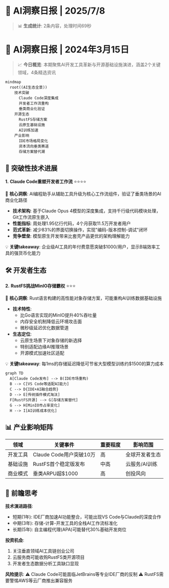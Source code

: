 # 🤖 AI洞察日报 | 2025/7/8

> 📊 **生成统计**: 2条内容，处理时间69秒

# 🤖 AI洞察日报 | 2024年3月15日

> 📈 **今日概览**: 本期聚焦AI开发工具革新与开源基础设施演进，涵盖2个关键领域，4条精选资讯

```mermaid
mindmap
  root((AI生态全景))
    技术突破
      Claude Code深度集成
      开发者工作流重构
      垂类商业化验证
    开源生态
      RustFS存储方案
      云原生基础设施
      AI训练加速
    产业影响
      IDE市场格局变化
      资本流向垂类赛道
      存储方案替代潮
```

## 🚀 **突破性技术进展**

**1.** **Claude Code重塑开发者工作流** ⭐⭐⭐⭐

📌 **核心洞察**: AI编程助手从辅助工具升级为核心工作流组件，验证了垂类场景的AI商业化路径

- **技术架构**: 基于Claude Opus 4模型的深度集成，支持千行级代码模块处理，Git工作流原生嵌入
- **性能指标**: 周处理1.95亿行代码，4个月获取11.5万开发者用户
- **范式革新**: 减少83%的界面切换操作，实现"编码-版本控制-调试"闭环
- **竞争壁垒**: 模型原生开发带来比套壳产品更优的架构理解能力

💡 **关键takeaway**: 企业级AI工具的年付费意愿突破$1000/用户，显示B端效率工具的强货币化能力

## 🛠️ **开发者生态**

**2.** **RustFS挑战MinIO存储霸权** ⭐⭐⭐

📌 **核心洞察**: Rust语言构建的高性能对象存储方案，可能重构AI训练数据基础设施

- **技术特性**: 
  - 比Go语言实现的MinIO提升40%吞吐量
  - 内存安全机制降低云环境攻击面
  - 微秒级延迟优化数据管道
- **生态定位**: 
  - 云原生场景下对象存储的新选择
  - 特别适配边缘AI推理场景
  - 开源模式加速社区适配

💡 **关键takeaway**: 每1ms的存储延迟降低可节省大型模型训练约$1500的算力成本

```mermaid
graph TD
  A[Claude Code发布] --> B(IDE市场重构)
  B --> C[VS Code等适配AI能力]
  C --> D{IDE+AI融合趋势}
  D --> E[传统插件模式淘汰]
  F[RustFS开源] --> G[存储方案替代]
  G --> H[MinIO市占率变化]
  H --> I[AI训练成本优化]
```

## 📊 产业影响矩阵

| 领域         | 关键事件                | 重要程度 | 影响范围       |
|--------------|-------------------------|----------|----------------|
| 开发工具     | Claude Code用户突破10万 | 高       | 全球开发者生态 |
| 基础设施     | RustFS首个稳定版发布    | 中高     | 云服务/AI训练  |
| 商业模式     | 垂类ARPU超$1000        | 高       | 创投风向       |

## 🔮 前瞻思考

**技术演进路径**:
- 短期(1年): IDE厂商加速AI功能整合，可能出现VS Code与Claude的深度合作
- 中期(3年): 存储-计算-开发工具的全栈AI工作流标准化
- 长期(5年): 自主编程代理(APA)可能替代30%基础开发岗位

**投资机会**:
1. 关注垂直领域AI工具链创业公司
2. 云服务商可能收购RustFS类开源项目
3. 开发者生态数据分析工具缺口显现

**风险提示**:
⚠️ Claude Code可能面临JetBrains等专业IDE厂商的反制
⚠️ RustFS需要警惕AWS等云厂商推出兼容服务